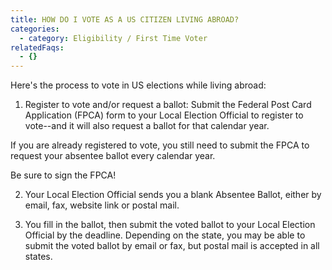 ```yaml
---
title: HOW DO I VOTE AS A US CITIZEN LIVING ABROAD?
categories:
  - category: Eligibility / First Time Voter
relatedFaqs:
  - {}
---
```

Here's the process to vote in US elections while living abroad:

1. Register to vote and/or request a ballot: Submit the Federal Post Card Application (FPCA) form to your Local Election Official to register to vote--and it will also request a ballot for that calendar year. 

If you are already registered to vote, you still need to submit the FPCA to request your absentee ballot every calendar year.

Be sure to sign the FPCA!


2. Your Local Election Official sends you a blank Absentee Ballot, either by email, fax, website link or postal mail.


3. You fill in the ballot, then submit the voted ballot to your Local Election Official by the deadline.  Depending on the state, you may be able to submit the voted ballot by email or fax, but postal mail is accepted in all states.
